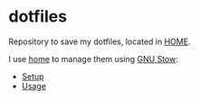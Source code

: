 # dotfiles

Repository to save my dotfiles, located in [HOME](https://github.com/QuiiBz/dotfiles/tree/main/HOME).

I use [home](https://github.com/cdwilson/home) to manage them using [GNU Stow](https://www.gnu.org/software/stow/):
  - [Setup](https://github.com/cdwilson/home#setup)
  - [Usage](https://github.com/cdwilson/home#usage)

